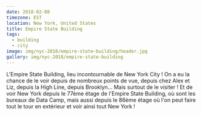 ```yaml
---
date: 2018-02-08
timezone: EST
location: New York, United States
title: Empire State Building
tags:
  - building
  - city
image: img/nyc-2018/empire-state-building/header.jpg
gallery: img/nyc-2018/empire-state-building
---
```


L'Empire State Building, lieu incontournable de New York City ! On a eu la chance de le voir depuis de nombreux points de vue, depuis chez Alex et Liz, depuis la High Line, depuis Brooklyn... Mais surtout de le visiter ! Et de voir New York depuis le 77ème étage de l'Empire State Building, où sont les bureaux de Data Camp, mais aussi depuis le 86ème étage où l'on peut faire tout le tour en extérieur et voir ainsi tout New York !